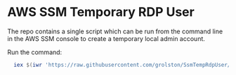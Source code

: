 # AWS SSM Temporary RDP User

The repo contains a single script which can be run from the command line in the AWS SSM console to create a temporary local admin account.

Run the command:

```powershell
  iex $(iwr 'https://raw.githubusercontent.com/grolston/SsmTempRdpUser/master/SsmTempRdpUser.ps1').Content
```
